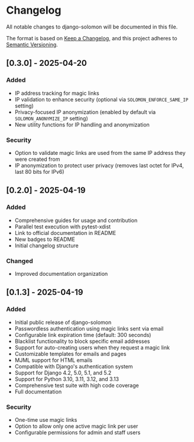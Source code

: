 # Changelog

All notable changes to django-solomon will be documented in this file.

The format is based on [Keep a Changelog](https://keepachangelog.com/en/1.0.0/),
and this project adheres to [Semantic Versioning](https://semver.org/spec/v2.0.0.html).

## [0.3.0] - 2025-04-20

### Added

- IP address tracking for magic links
- IP validation to enhance security (optional via `SOLOMON_ENFORCE_SAME_IP` setting)
- Privacy-focused IP anonymization (enabled by default via `SOLOMON_ANONYMIZE_IP` setting)
- New utility functions for IP handling and anonymization

### Security

- Option to validate magic links are used from the same IP address they were created from
- IP anonymization to protect user privacy (removes last octet for IPv4, last 80 bits for IPv6)

## [0.2.0] - 2025-04-19

### Added

- Comprehensive guides for usage and contribution
- Parallel test execution with pytest-xdist
- Link to official documentation in README
- New badges to README
- Initial changelog structure

### Changed

- Improved documentation organization

## [0.1.3] - 2025-04-19

### Added

- Initial public release of django-solomon
- Passwordless authentication using magic links sent via email
- Configurable link expiration time (default: 300 seconds)
- Blacklist functionality to block specific email addresses
- Support for auto-creating users when they request a magic link
- Customizable templates for emails and pages
- MJML support for HTML emails
- Compatible with Django's authentication system
- Support for Django 4.2, 5.0, 5.1, and 5.2
- Support for Python 3.10, 3.11, 3.12, and 3.13
- Comprehensive test suite with high code coverage
- Full documentation

### Security

- One-time use magic links
- Option to allow only one active magic link per user
- Configurable permissions for admin and staff users
